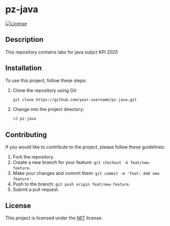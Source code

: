 # pz-java

[![License](https://img.shields.io/badge/License-MIT-blue.svg)](https://opensource.org/licenses/MIT)

## Description

This repository contains labs for java subjct KPI 2025

## Installation

To use this project, follow these steps:

1. Clone the repository using Git:
   ```bash
   git clone https://github.com/your-username/pz-java.git
   ```

2. Change into the project directory:
   ```bash
   cd pz-java
   ```

## Contributing

If you would like to contribute to the project, please follow these guidelines:

1. Fork the repository.
2. Create a new branch for your feature: `git checkout -b feat/new-feature`.
3. Make your changes and commit them: `git commit -m 'feat: Add new feature'`.
4. Push to the branch: `git push origin feat/new-feature`.
5. Submit a pull request.

## License

This project is licensed under the [MIT](https://opensource.org/licenses/MIT) license.
